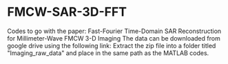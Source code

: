 # FMCW-SAR-3D-FFT
Codes to go with the paper: Fast-Fourier Time-Domain SAR Reconstruction for Millimeter-Wave FMCW 3-D Imaging
The data can be downloaded from google drive using the following link:
Extract the zip file into a folder titled "Imaging_raw_data" and place in the same path as the MATLAB codes.
